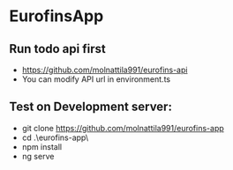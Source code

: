 # EurofinsApp

## Run todo api first
- https://github.com/molnattila991/eurofins-api
- You can modify API url in environment.ts

## Test on Development server:

- git clone https://github.com/molnattila991/eurofins-app
- cd .\eurofins-app\
- npm install
- ng serve